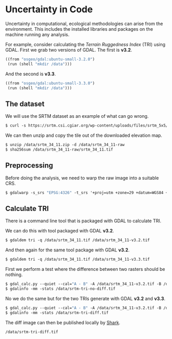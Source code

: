 # Uncertainty in Code

Uncertainty in computational, ecological methodologies can arise from the environment.
This includes the installed libraries and packages on the machine running any analysis.

For example, consider calculating the _Terrain Ruggedness Index_ (TRI) using GDAL. First we grab
two versions of GDAL. The first is **v3.2**.

```shark-build:v3.2
((from "osgeo/gdal:ubuntu-small-3.2.0")
 (run (shell "mkdir /data")))
```

And the second is **v3.3**.

```shark-build:v3.3
((from "osgeo/gdal:ubuntu-small-3.3.0")
 (run (shell "mkdir /data")))
```

## The dataset

We will use the SRTM dataset as an example of what can go wrong. 

```shark-run:v3.2
$ curl -s https://srtm.csi.cgiar.org/wp-content/uploads/files/srtm_5x5/TIFF/srtm_34_11.zip > /data/srtm_34_11.zip
```

We can then unzip and copy the tile out of the downloaded elevation map. 

```shark-run:v3.2
$ unzip /data/srtm_34_11.zip -d /data/srtm_34_11-raw
$ sha256sum /data/srtm_34_11-raw/srtm_34_11.tif
```

## Preprocessing

Before doing the analysis, we need to warp the raw image into a suitable CRS.

```shark-run:v3.3
$ gdalwarp -s_srs "EPSG:4326" -t_srs '+proj=utm +zone=29 +datum=WGS84 +units=m +no_defs' -of GTIFF /data/srtm_34_11-raw/srtm_34_11.tif /data/srtm_34_11.tif
```

## Calculate TRI

There is a command line tool that is packaged with GDAL to calculate TRI.

We can do this with tool packaged with GDAL **v3.2**.

```shark-run:v3.2
$ gdaldem tri -q /data/srtm_34_11.tif /data/srtm_34_11-v3.2.tif
```

And then again for the same tool package with GDAL **v3.2**.

```shark-run:v3.3
$ gdaldem tri -q /data/srtm_34_11.tif /data/srtm_34_11-v3.3.tif
```

First we perform a test where the difference between two rasters should be nothing.

```shark-run:v3.2
$ gdal_calc.py --quiet --cal="A - B" -A /data/srtm_34_11-v3.2.tif -B /data/srtm_34_11-v3.2.tif --outfile=/data/srtm-tri-no-diff.tif
$ gdalinfo -mm -stats /data/srtm-tri-no-diff.tif
```

No we do the same but for the two TRIs generate with GDAL **v3.2** and **v3.3**.

```shark-run:v3.2
$ gdal_calc.py --quiet --cal="A - B" -A /data/srtm_34_11-v3.2.tif -B /data/srtm_34_11-v3.3.tif --outfile=/data/srtm-tri-diff.tif
$ gdalinfo -mm -stats /data/srtm-tri-diff.tif
```

The diff image can then be published locally by [Shark](https://github.com/quantifyearth/shark).

```shark-publish
/data/srtm-tri-diff.tif
```


